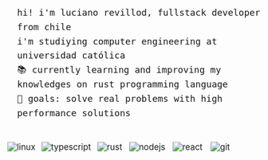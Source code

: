<div style="padding: 0px;">
    <div style="display: flex; flex-direction: column; align-items: flex-start;">
        <div style="margin-bottom: 30px; font-size: 18px; line-height: 1.6;">
            <samp>hi! i'm luciano revillod, fullstack developer from chile</samp><br>
            <samp>i'm studiying computer engineering at universidad católica</samp><br>
            <samp>📚 currently learning and improving my knowledges on rust programming language</samp><br>
            <samp>🎯 goals: solve real problems with high performance solutions</samp><br>
        </div>
        <div style="display: flex; flex-wrap: wrap; gap: 25px; align-items: start; justify-content: flex-start; margin-left: -15px; margin-top: 15px;">
            <img src="https://img.shields.io/static/v1?label=&message=linux&color=161616&style=for-the-badge&logo=linux&logocolor=FCC624" alt="linux" style="transform: scale(1.2);" />
            <img src="https://img.shields.io/static/v1?label=&message=typescript&color=161616&style=for-the-badge&logo=typescript&logocolor=3178C6" alt="typescript" style="transform: scale(1.2);" />
            <img src="https://img.shields.io/static/v1?label=&message=rust&color=161616&style=for-the-badge&logo=rust&logocolor=CE422B" alt="rust" style="transform: scale(1.2);" />
            <img src="https://img.shields.io/static/v1?label=&message=node.js&color=161616&style=for-the-badge&logo=node.js&logocolor=339933" alt="nodejs" style="transform: scale(1.2);" />
            <img src="https://img.shields.io/static/v1?label=&message=react&color=161616&style=for-the-badge&logo=react&logocolor=61DAFB" alt="react" style="transform: scale(1.2);" />
            <img src="https://img.shields.io/static/v1?label=&message=git&color=161616&style=for-the-badge&logo=git&logocolor=F05032" alt="git" style="transform: scale(1.2);" />
        </div>
    </div>
</div>
